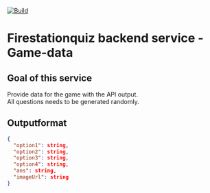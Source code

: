 [![Build](https://github.com/Piet2001/game-data-service/actions/workflows/build.yml/badge.svg)](https://github.com/Piet2001/game-data-service/actions/workflows/build.yml)


# Firestationquiz backend service - Game-data  

## Goal of this service  

Provide data for the game with the API output.  
All questions needs to be generated randomly.  

## Outputformat

```json
{
  "option1": string,
  "option2": string,
  "option3": string,
  "option4": string,
  "ans": string,
  "imageUrl": string
}
```
